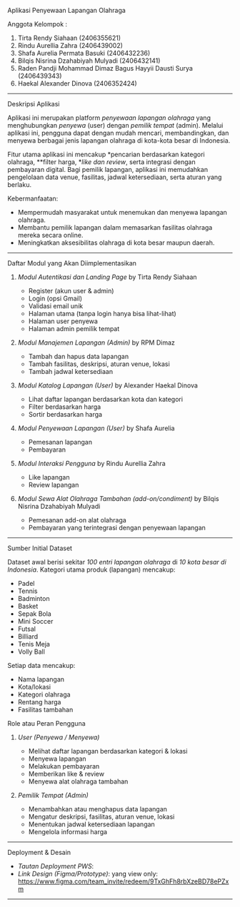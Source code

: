Aplikasi Penyewaan Lapangan Olahraga

Anggota Kelompok :

1. Tirta Rendy Siahaan (2406355621)
2. Rindu Aurellia Zahra (2406439002)
3. Shafa Aurelia Permata Basuki (2406432236)
4. Bilqis Nisrina Dzahabiyah Mulyadi (2406432141)
5. Raden Pandji Mohammad Dimaz Bagus Hayyii Dausti Surya (2406439343)
6. Haekal Alexander Dinova (2406352424)

---

Deskripsi Aplikasi

Aplikasi ini merupakan platform *penyewaan lapangan olahraga* yang menghubungkan *penyewa* (user) dengan *pemilik tempat* (admin).
Melalui aplikasi ini, pengguna dapat dengan mudah mencari, membandingkan, dan menyewa berbagai jenis lapangan olahraga di kota-kota besar di Indonesia.

Fitur utama aplikasi ini mencakup *pencarian berdasarkan kategori olahraga, **filter harga, **like dan review*, serta integrasi dengan pembayaran digital.
Bagi pemilik lapangan, aplikasi ini memudahkan pengelolaan data venue, fasilitas, jadwal ketersediaan, serta aturan yang berlaku.

Kebermanfaatan:

* Mempermudah masyarakat untuk menemukan dan menyewa lapangan olahraga.
* Membantu pemilik lapangan dalam memasarkan fasilitas olahraga mereka secara online.
* Meningkatkan aksesibilitas olahraga di kota besar maupun daerah.

---

Daftar Modul yang Akan Diimplementasikan

1. *Modul Autentikasi dan Landing Page* by Tirta Rendy Siahaan

   * Register (akun user & admin)
   * Login (opsi Gmail)
   * Validasi email unik
   * Halaman utama (tanpa login hanya bisa lihat-lihat)
   * Halaman user penyewa
   * Halaman admin pemilik tempat

2. *Modul Manajemen Lapangan (Admin)* by RPM Dimaz

   * Tambah dan hapus data lapangan
   * Tambah fasilitas, deskripsi, aturan venue, lokasi
   * Tambah jadwal ketersediaan

3. *Modul Katalog Lapangan (User)* by Alexander Haekal Dinova

   * Lihat daftar lapangan berdasarkan kota dan kategori
   * Filter berdasarkan harga
   * Sortir berdasarkan harga

4. *Modul Penyewaan Lapangan (User)* by Shafa Aurelia

   * Pemesanan lapangan
   * Pembayaran

5. *Modul Interaksi Pengguna* by Rindu Aurellia Zahra

   * Like lapangan
   * Review lapangan
     
6. *Modul Sewa Alat Olahraga Tambahan (add-on/condiment)* by Bilqis Nisrina Dzahabiyah Mulyadi
   * Pemesanan add-on alat olahraga
   * Pembayaran yang terintegrasi dengan penyewaan lapangan

---

Sumber Initial Dataset

Dataset awal berisi sekitar *100 entri lapangan olahraga* di *10 kota besar di Indonesia*.
Kategori utama produk (lapangan) mencakup:

* Padel
* Tennis
* Badminton
* Basket
* Sepak Bola
* Mini Soccer
* Futsal
* Billiard
* Tenis Meja
* Volly Ball

Setiap data mencakup:

* Nama lapangan
* Kota/lokasi
* Kategori olahraga
* Rentang harga
* Fasilitas tambahan

Role atau Peran Pengguna

1. *User (Penyewa / Menyewa)*

   * Melihat daftar lapangan berdasarkan kategori & lokasi
   * Menyewa lapangan
   * Melakukan pembayaran
   * Memberikan like & review
   * Menyewa alat olahraga tambahan

2. *Pemilik Tempat (Admin)*

   * Menambahkan atau menghapus data lapangan
   * Mengatur deskripsi, fasilitas, aturan venue, lokasi
   * Menentukan jadwal ketersediaan lapangan
   * Mengelola informasi harga

---

Deployment & Desain

* *Tautan Deployment PWS*: 
* *Link Design (Figma/Prototype)*:
yang view only: https://www.figma.com/team_invite/redeem/9TxGhFh8rbXzeBD78ePZxm

---